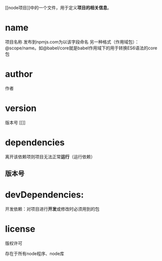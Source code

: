 [[node项目]]中的一个文件，用于定义**项目的相关信息**。
# name
项目名称
发布到npmjs.com为以该字段命名
另一种格式（作用域包）：@scope/name。如@babel/core就是babel作用域下的用于转换ES6语法的core包
# author
作者
# version
版本号
[[]]
# dependencies
离开该依赖项则项目无法正常**运行**（运行依赖）
## 版本号

# devDependencies:
开发依赖：对项目进行**开发**或修改时必须用到的包
# license
版权许可

存在于所有node程序、node库